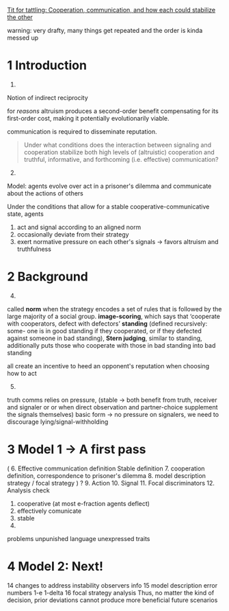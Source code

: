 
[Tit for tattling: Cooperation, communication, and how each could stabilize the other](https://arxiv.org/pdf/2201.06792)

warning: very drafty, many things get repeated and the order is kinda messed up
# 1 Introduction
1.
Notion of indirect reciprocity

for *reasons* altruism produces a second-order benefit compensating for
its first-order cost, making it potentially evolutionarily viable.

communication is required to disseminate reputation.

> Under what conditions does the interaction between signaling and cooperation stabilize both high levels of (altruistic) cooperation and truthful, informative, and forthcoming (i.e. effective) communication?

2.
Model:
agents evolve over act in a prisoner's dilemma and communicate about the actions of others

Under the conditions that allow for a stable cooperative-communicative state, agents
1. act and signal according to an aligned norm
2. occasionally deviate from their strategy
3. exert normative pressure on each other's signals -> favors altruism and truthfulness

# 2 Background
4.
called **norm** when the strategy encodes a set of rules that is followed by the large majority of a social group.
**image-scoring**, which says that ‘cooperate with cooperators, defect with defectors’
**standing** (defined recursively: some-
one is in good standing if they cooperated, or if they defected against someone in bad standing),
**Stern judging**, similar to standing, additionally puts those who cooperate with those in bad standing into bad standing 

all create an incentive to heed an opponent's reputation when choosing how to act

5.
truth comms relies on pressure, (stable -> both benefit from truth, receiver and signaler or or when direct observation and partner-choice supplement the signals themselves)
basic form -> no pressure on signalers, we need to discourage lying/signal-withholding

# 3 Model 1 -> A first pass
(
6.
Effective communication definition
Stable definition
7.
cooperation definition, correspondence to prisoner's dilemma
8.
model description
strategy / focal strategy
) ?
9.
Action
10.
Signal
11.
Focal discriminators
12.
Analysis
check
1. cooperative (at most e-fraction agents deflect)
2. effectively comunicate
3. stable
13.
problems
unpunished language
unexpressed traits
# 4 Model 2: Next!
14
changes to address instability
observers info
15
model description
error numbers 1-e 1-delta
16
focal strategy
analysis
Thus, no matter the kind of decision, prior deviations cannot produce more beneficial future scenarios
